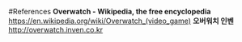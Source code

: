 #References
**Overwatch - Wikipedia, the free encyclopedia** https://en.wikipedia.org/wiki/Overwatch_(video_game)
**오버워치 인벤**  http://overwatch.inven.co.kr

